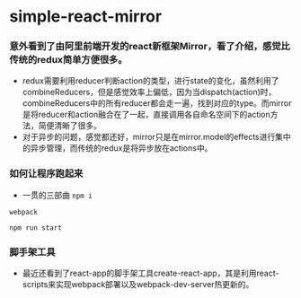 # simple-react-mirror
### 意外看到了由阿里前端开发的react新框架Mirror，看了介绍，感觉比传统的redux简单方便很多。
- redux需要利用reducer判断action的类型，进行state的变化，虽然利用了combineReducers，但是感觉效率上偏低，因为当dispatch(action)时，combineReducers中的所有reducer都会走一遍，找到对应的type。而mirror是将reducer和action融合在了一起，直接调用各自命名空间下的action方法，简便清晰了很多。
- 对于异步的问题，感觉都还好，mirror只是在mirror.model的effects进行集中的异步管理，而传统的redux是将异步放在actions中。

### 如何让程序跑起来
- 一贯的三部曲
```npm i```

```webpack```

```npm run start```

### 脚手架工具
- 最近还看到了react-app的脚手架工具create-react-app，其是利用react-scripts来实现webpack部署以及webpack-dev-server热更新的。
